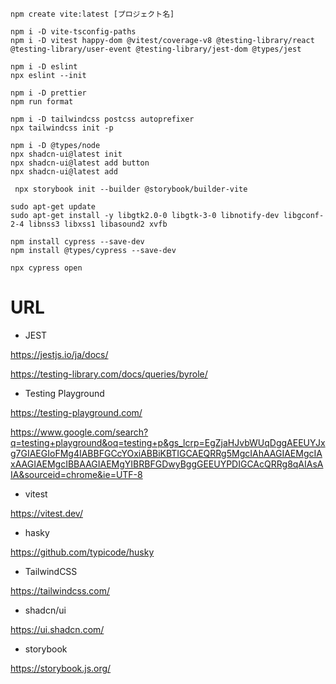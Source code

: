 ```bash:プロジェクト生成
npm create vite:latest [プロジェクト名]
```

```bash:vite用のtestインストール
npm i -D vite-tsconfig-paths
npm i -D vitest happy-dom @vitest/coverage-v8 @testing-library/react @testing-library/user-event @testing-library/jest-dom @types/jest
```

```bash:eslintのインストール
npm i -D eslint
npx eslint --init
```

```bash:Prettierのインストール
npm i -D prettier
npm run format
```

```bash:TailwindCSSのインストール
npm i -D tailwindcss postcss autoprefixer
npx tailwindcss init -p
```

```bash:shadcn/uiのインストール
npm i -D @types/node
npx shadcn-ui@latest init
npx shadcn-ui@latest add button
npx shadcn-ui@latest add
```

```bash:storybookのインストール
 npx storybook init --builder @storybook/builder-vite
```

```bash:cypressのインストール
sudo apt-get update
sudo apt-get install -y libgtk2.0-0 libgtk-3-0 libnotify-dev libgconf-2-4 libnss3 libxss1 libasound2 xvfb

npm install cypress --save-dev
npm install @types/cypress --save-dev

npx cypress open
```

# URL

- JEST

https://jestjs.io/ja/docs/

https://testing-library.com/docs/queries/byrole/

- Testing Playground

https://testing-playground.com/

https://www.google.com/search?q=testing+playground&oq=testing+p&gs_lcrp=EgZjaHJvbWUqDggAEEUYJxg7GIAEGIoFMg4IABBFGCcYOxiABBiKBTIGCAEQRRg5MgcIAhAAGIAEMgcIAxAAGIAEMgcIBBAAGIAEMgYIBRBFGDwyBggGEEUYPDIGCAcQRRg8qAIAsAIA&sourceid=chrome&ie=UTF-8

-   vitest

https://vitest.dev/

-   hasky

https://github.com/typicode/husky

-   TailwindCSS

https://tailwindcss.com/

-   shadcn/ui

https://ui.shadcn.com/

-   storybook

https://storybook.js.org/